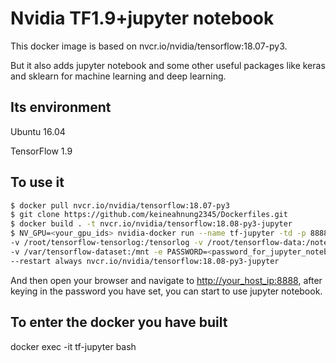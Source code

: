 # Nvidia TF1.9+jupyter notebook

This docker image is based on nvcr.io/nvidia/tensorflow:18.07-py3.

But it also adds jupyter notebook and some other useful packages like keras and sklearn for machine learning and deep learning.

## Its environment
Ubuntu 16.04

TensorFlow 1.9

## To use it
```sh
$ docker pull nvcr.io/nvidia/tensorflow:18.07-py3
$ git clone https://github.com/keineahnung2345/Dockerfiles.git
$ docker build . -t nvcr.io/nvidia/tensorflow:18.08-py3-jupyter
$ NV_GPU=<your_gpu_ids> nvidia-docker run --name tf-jupyter -td -p 8888:8888 -p 6006:6006 \
-v /root/tensorflow-tensorlog:/tensorlog -v /root/tensorflow-data:/notebooks \
-v /var/tensorflow-dataset:/mnt -e PASSWORD=<password_for_jupyter_notebook> \
--restart always nvcr.io/nvidia/tensorflow:18.08-py3-jupyter
```

And then open your browser and navigate to <http://your_host_ip:8888>, after keying in the password you have set, you can start to use jupyter notebook.

## To enter the docker you have built

docker exec -it tf-jupyter bash
